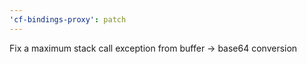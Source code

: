 ```yaml
---
'cf-bindings-proxy': patch
---
```


Fix a maximum stack call exception from buffer -> base64 conversion
